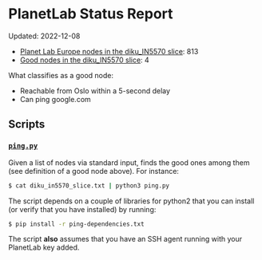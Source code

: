 # PlanetLab Status Report

Updated: 2022-12-08

  * [Planet Lab Europe nodes in the diku_IN5570 slice](diku_in5570_slice.txt): 813
  * [Good nodes in the diku_IN5570 slice](good-nodes.txt): 4

What classifies as a good node:

  * Reachable from Oslo within a 5-second delay
  * Can ping google.com

## Scripts

### [`ping.py`](ping.py)

Given a list of nodes via standard input, finds the good ones among
them (see definition of a good node above). For instance:

```bash
$ cat diku_in5570_slice.txt | python3 ping.py
```

The script depends on a couple of libraries for python2 that you can install
(or verify that you have installed) by running:

```bash
$ pip install -r ping-dependencies.txt
```

The script **also** assumes that you have an SSH agent running with
your PlanetLab key added.
